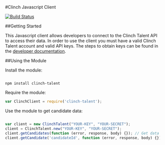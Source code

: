 #Clinch Javascript Client

[![Build Status](https://travis-ci.org/ClinchIO/clinch-js-client.svg?branch=master)](https://travis-ci.org/ClinchIO/clinch-js-client)

##Getting Started

This Javascript client allows developers to connect to the Clinch Talent API to access their data. In order to use the client you must have a valid Clinch Talent account and valid API keys. The steps to obtain keys can be found in the [developer documentation](http://dev.clinch.io/docs/api_getting_started).
 
##Using the Module

Install the module:

```

npm install clinch-talent

```

Require the module:

```javascript
var ClinchClient = require('clinch-talent');

```

Use the module to get candidate data:

```javascript

var client = new ClinchTalent("YOUR-KEY", "YOUR-SECRET");
client = ClinchTalent.new("YOUR-KEY", "YOUR-SECRET");
client.getCandidates(function (error, response, body) {}); // Get data for the collection of candidates
client.getCandidate('candidateId', function (error, response, body) {}) // Get data for an individual candidate using the candidate's ID

```